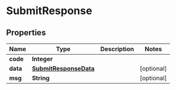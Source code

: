 

# SubmitResponse


## Properties

| Name | Type | Description | Notes |
|------------ | ------------- | ------------- | -------------|
|**code** | **Integer** |  |  |
|**data** | [**SubmitResponseData**](SubmitResponseData.md) |  |  [optional] |
|**msg** | **String** |  |  [optional] |



